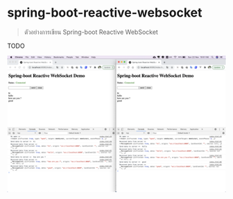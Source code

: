 # spring-boot-reactive-websocket

> ตัวอย่างการเขียน Spring-boot Reactive WebSocket

TODO

![](./result.png)
